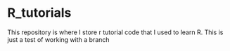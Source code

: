# R_tutorials
This repository is where I store r tutorial code that I used to learn R.
This is just a test of working with a branch
